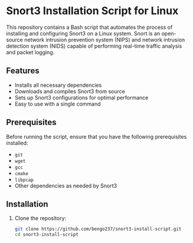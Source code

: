 # Snort3 Installation Script for Linux

This repository contains a Bash script that automates the process of installing and configuring Snort3 on a Linux system. Snort is an open-source network intrusion prevention system (NIPS) and network intrusion detection system (NIDS) capable of performing real-time traffic analysis and packet logging.

## Features
- Installs all necessary dependencies
- Downloads and compiles Snort3 from source
- Sets up Snort3 configurations for optimal performance
- Easy to use with a single command

## Prerequisites
Before running the script, ensure that you have the following prerequisites installed:

- `git`
- `wget`
- `gcc`
- `cmake`
- `libpcap`
- Other dependencies as needed by Snort3

## Installation

1. Clone the repository:

   ```bash
   git clone https://github.com/bengo237/snort3-install-script.git
   cd snort3-install-script
